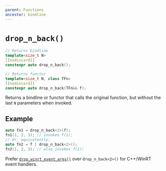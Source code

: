 ```yaml
---
parent: Functions
ancestor: bindline
---
```


# `drop_n_back()`

```c++
// Returns bindline
template<size_t N>
[[nodiscard]]
constexpr auto drop_n_back();

// Returns functor
template<size_t N, class TFn>
[[nodiscard]]
constexpr auto drop_n_back(TFn&& f);
```

Returns a bindline or functor that calls the original function, but without the last `N` parameters when invoked.

## Example

```c++
auto fn1 = drop_n_back<2>(f);
fn1(1, 2, 3); // invokes f(1);
// Or, equivalently:
auto fn2 = f | drop_n_back<2>();
fn2(1, 2, 3); // also invokes f(1);
```

Prefer [`drop_winrt_event_args()`](drop_winrt_event_args.md) over `drop_n_back<2>()` for C++/WinRT event handlers.